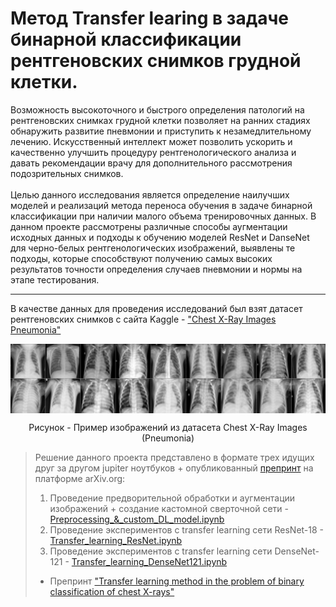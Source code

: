 # Метод Transfer learing в задаче бинарной классификации рентгеновских снимков грудной клетки.
<p>
Возможность высокоточного и быстрого определения патологий на рентгеновских снимках грудной клетки позволяет на ранних стадиях обнаружить развитие пневмонии и приступить к незамедлительному лечению. Искусственный интеллект может позволить ускорить и качественно улучшить процедуру  рентгенологического анализа и давать рекомендации врачу для дополнительного рассмотрения подозрительных снимков. <br><br>Целью данного исследования является определение наилучших моделей и реализаций метода переноса обучения в задаче бинарной классификации при наличии малого объема тренировочных данных. В данном проекте рассмотрены различные способы аугментации исходных данных и подходы к обучению моделей ResNet и DanseNet для черно-белых рентгенологических изображений, выявлены те подходы, которые способствуют получению самых высоких результатов точности определения случаев пневмонии  и нормы на этапе тестирования.<br>

---
 В качестве данных для проведения исследований был взят датасет рентгеновских снимков с сайта Kaggle - ["Chest X-Ray Images Pneumonia"](https://www.kaggle.com/datasets/paultimothymooney/chest-xray-pneumonia)
 
<p align="center"> <img align="center" src="./dataset_images_example.png" alt="kolesnokov__dima"  /> </center>  
<p align="center"> Рисунок - Пример изображений из датасета Chest X-Ray Images (Pneumonia) </center>  
 
> Решение данного проекта представлено в формате трех идущих друг за другом jupiter ноутбуков + опубликованный [препринт](http://arxiv.org/abs/2303.10601) на платформе arXiv.org:
>1. Проведение предворительной обработки и аугментации изображений + создание кастомной сверточной сети - [Preprocessing_&_custom_DL_model.ipynb](https://nbviewer.org/github/Koldim2001/transfer_learning_CNN/blob/main/Preprocessing_%26_custom_DL_model.ipynb)
>2. Проведение экспериментов с transfer learning сети ResNet-18 - [Transfer_learning_ResNet.ipynb](https://nbviewer.org/github/Koldim2001/transfer_learning_CNN/blob/main/Transfer_learning_ResNet.ipynb)
>3. Проведение экспериментов с transfer learning сети DenseNet-121 - [Transfer_learning_DenseNet121.ipynb](https://nbviewer.org/github/Koldim2001/transfer_learning_CNN/blob/main/Transfer_learning_DenseNet121.ipynb)
> * Препринт ["Transfer learning method in the problem of binary classification of chest X-rays"](https://github.com/Koldim2001/transfer_learning_CNN/blob/main/preprint.pdf)
